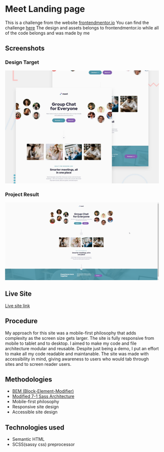 # Meet Landing page
This is a challenge from the website [frontendmentor.io](https://www.frontendmentor.io)
You can find the challenge [here](https://www.frontendmentor.io/challenges/meet-landing-page-rbTDS6OUR)
The design and assets belongs to frontendmentor.io 
while all of the code belongs and was made by me

## Screenshots
### Design Target
![Design Target](./design-target.jpg)
### Project Result
![Project Result](./project-result.png)

## Live Site
[Live site link](https://meet-landing-page-smoky.vercel.app/)

## Procedure
My approach for this site was a mobile-first philosophy that adds complexity as the
screen size gets larger. The site is fully responsive from mobile to tablet and to desktop.
I aimed to make my code and file architecture modular and reusable. Despite just being a demo, I put an effort to make all my code readable and maintanable. The site was made with accessibility in mind, giving awareness to users who would tab through sites and to screen reader users.

## Methodologies
- [BEM (Block-Element-Modifier)](http://getbem.com/)
- [Modified 7-1 Sass Architecture](https://sass-guidelin.es/#architecture)
- Mobile-first philosophy
- Responsive site design
- Accessible site design

## Technologies used
- Semantic HTML
- SCSS(sassy css) preprocessor
